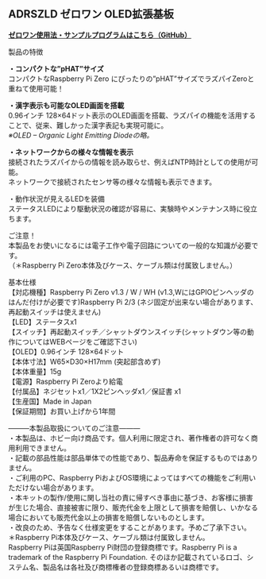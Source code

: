 <!--
---
name: ADRSZLD
class: board
type: other
formfactor: pHAT
manufacturer: BitTradeOne
description: ADRSZLD ゼロワン OLED拡張基板
url: http://bit-trade-one.co.jp/adrszld/
github: https://github.com/bit-trade-one/RasPi-Zero-One-Series/tree/master/3rd/ADRSZLD_OLED_Display
buy: 
image: 'adrszld.png'
pincount: 40
eeprom: no
power:
  '1':
  '2':
ground:
  '6':
  '9':
  '14':
  '20':
  '25':
  '30':
  '34':
  '39':
pin:
  '19':
    mode: spi
  '23':
    mode: spi
  '24':
    mode: spi
  '16':
    name: Enable
    mode: output
    active: high
  '18':
    name: Enable
    mode: output
    active: high
  '31':
    name: ShutDownSW
    mode: input
    active: low
  '37':
    name: StatusLED
    mode: output
    active: high
-->
ADRSZLD ゼロワン OLED拡張基板
---------------------

<!--
<img alt="" class="wp-image-8158" sizes="(max-width: 696px) 100vw, 696px" src="http://bit-trade-one.co.jp/wp/wp-content/uploads/2018/09/23834d2caafa421436d9dc40fdd522a3.jpg" srcset="http://bit-trade-one.co.jp/wp/wp-content/uploads/2018/09/23834d2caafa421436d9dc40fdd522a3.jpg 696w, http://bit-trade-one.co.jp/wp/wp-content/uploads/2018/09/23834d2caafa421436d9dc40fdd522a3-300x129.jpg 300w"/>

![](data:image/svg+xml,%3Csvg%20xmlns=%22http://www.w3.org/2000/svg%22%20viewBox=%220%200%20%20%22%3E%3C/svg%3E)
-->

**[ゼロワン使用法・サンプルプログラムはこちら（GitHub）](https://github.com/bit-trade-one/RasPi-Zero-One-Series)**

製品の特徴

**・コンパクトな”pHAT”サイズ**  
コンパクトなRaspberry Pi Zero にぴったりの”pHAT”サイズでラズパイZeroと重ねて使用可能！

**・漢字表示も可能なOLED画面を搭載**  
0.96インチ 128×64ドット表示のOLED画面を搭載、ラズパイの機能を活用することで、従来、難しかった漢字表記も実現可能に。  
_※OLED – Organic Light Emitting Diodeの略。_

**・ネットワークからの様々な情報を表示**  
接続されたラズパイからの情報を読み取らせ、例えばNTP時計としての使用が可能。  
ネットワークで接続されたセンサ等の様々な情報も表示できます。

・動作状況が見えるLEDを装備  
ステータスLEDにより駆動状況の確認が容易に、実験時やメンテナンス時に役立ちます。

ご注意！  
本製品をお使いになるには電子工作や電子回路についての一般的な知識が必要です。  
（＊Raspberry Pi Zero本体及びケース、ケーブル類は付属致しません。）

<!--
<img alt="" class="wp-image-8159" sizes="(max-width: 694px) 100vw, 694px" src="http://bit-trade-one.co.jp/wp/wp-content/uploads/2018/09/bd8525b9c1e334795b2861af770c9323.png" srcset="http://bit-trade-one.co.jp/wp/wp-content/uploads/2018/09/bd8525b9c1e334795b2861af770c9323.png 694w, http://bit-trade-one.co.jp/wp/wp-content/uploads/2018/09/bd8525b9c1e334795b2861af770c9323-300x74.png 300w"/>

![](data:image/svg+xml,%3Csvg%20xmlns=%22http://www.w3.org/2000/svg%22%20viewBox=%220%200%20%20%22%3E%3C/svg%3E)
-->

基本仕様  
【対応機種】Raspberry Pi Zero v1.3 / W / WH (v1.3,WにはGPIOピンヘッダのはんだ付けが必要です)Raspberry Pi 2/3 (ネジ固定が出来ない場合があります、再起動スイッチは使えません)  
【LED】ステータスx1  
【スイッチ】再起動スイッチ／シャットダウンスイッチ(シャットダウン等の動作についてはWEBページをご確認下さい)  
【OLED】0.96インチ 128×64ドット  
【本体寸法】W65×D30×H17mm (突起部含めず)  
【本体重量】15g  
【電源】Raspberry Pi Zeroより給電  
【付属品】ネジセットx1／1X2ピンヘッダx1／保証書 x1  
【生産国】Made in Japan  
【保証期間】お買い上げから1年間

―――本製品取扱についてのご注意―――  
・本製品は、ホビー向け商品です。個人利用に限定され、著作権者の許可なく商用利用できません。  
・記載の部品性能は部品単体での性能であり、製品寿命を保証するものではありません。  
・ご利用のPC、Raspberry PiおよびOS環境によってはすべての機能をご利用いただけない場合があります。  
・本キットの製作/使用に関し当社の責に帰すべき事由に基づき、お客様に損害が生じた場合、直接被害に限り、販売代金を上限として損害を賠償し、いかなる場合においても販売代金以上の損害を賠償しないものとします。  
・改良のため、予告なく仕様変更をすることがあります。予めご了承下さい。  
＊Raspberry Pi本体及びケース、ケーブル類は付属致しません。  
Raspberry Piは英国Raspberry Pi財団の登録商標です。Raspberry Pi is a trademark of the Raspberry Pi Foundation. そのほか記載されているロゴ、システム名、製品名は各社及び商標権者の登録商標あるいは商標です。
